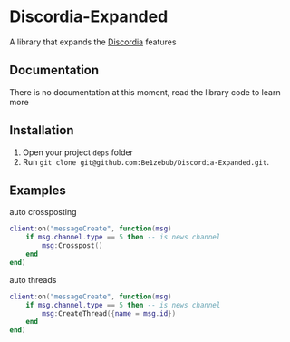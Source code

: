 # Discordia-Expanded

A library that expands the [Discordia](https://github.com/SinisterRectus/Discordia) features

## Documentation

There is no documentation at this moment, read the library code to learn more

## Installation

1. Open your project `deps` folder
2. Run `git clone git@github.com:Be1zebub/Discordia-Expanded.git`.

## Examples

auto crossposting
```lua
client:on("messageCreate", function(msg)
	if msg.channel.type == 5 then -- is news channel
		msg:Crosspost()
	end
end)
```

auto threads
```lua
client:on("messageCreate", function(msg)
	if msg.channel.type == 5 then -- is news channel
		msg:CreateThread({name = msg.id})
	end
end)
```